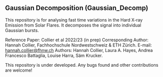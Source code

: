 ## Gaussian Decomposition (Gaussian_Decomp)

This repository is for analysing fast time variations in the Hard X-ray Emission from Solar Flares. It decomposes the signal into individual Gaussian bursts. 

Reference Paper: Collier et al 2022/23 (in prep)
Corresponding Author: Hannah Collier, Fachhochschule Nordwestschweiz & ETH Zürich. E-mail: hannah.collier@fhnw.ch
Authors: Hannah Collier, Laura A. Hayes, Andrea Francesco Battaglia, Louise Harra, Säm Krucker. 

This repository is under developed. Any bugs found and other contributions are welcome!
